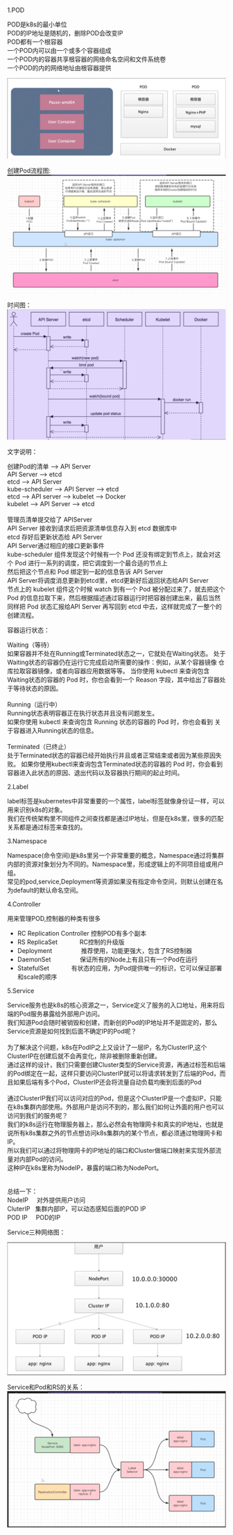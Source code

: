 
1.POD

POD是k8s的最小单位  
POD的IP地址是随机的，删除POD会改变IP  
POD都有一个根容器  
一个POD内可以由一个或多个容器组成  
一个POD内的容器共享根容器的网络命名空间和文件系统卷  
一个POD的内的网络地址由根容器提供

![](attachments/Pasted%20image%2020240830192933.png)

创建Pod流程图:
![](attachments/Pasted%20image%2020240830192844.png)

时间图：
![](attachments/Pasted%20image%2020240830192913.png)

文字说明：

创建Pod的清单 --> API Server   
API Server --> etcd  
etcd --> API Server  
kube-scheduler --> API Server --> etcd  
etcd --> API server --> kubelet --> Docker  
kubelet --> API Server --> etcd  
​  
管理员清单提交给了 APIServer  
API Server 接收到请求后把资源清单信息存入到 etcd 数据库中  
etcd 存好后更新状态给 API Server  
API Server通过相应的接口更新事件  
kube-scheduler 组件发现这个时候有一个 Pod 还没有绑定到节点上，就会对这个 Pod 进行一系列的调度，把它调度到一个最合适的节点上  
然后把这个节点和 Pod 绑定到一起的信息告诉 API Server  
API Server将调度消息更新到etcd里，etcd更新好后返回状态给API Server  
节点上的 kubelet 组件这个时候 watch 到有一个 Pod 被分配过来了，就去把这个 Pod 的信息拉取下来，然后根据描述通过容器运行时把容器创建出来，最后当然同样把 Pod 状态汇报给API Server 再写回到 etcd 中去，这样就完成了一整个的创建流程。

容器运行状态：

Waiting（等待）   
如果容器并不处在Running或Terminated状态之一，它就处在Waiting状态。 处于Waiting状态的容器仍在运行它完成启动所需要的操作：例如，从某个容器镜像 仓库拉取容器镜像，或者向容器应用数据等等。 当你使用 kubectl 来查询包含 Waiting状态的容器的 Pod 时，你也会看到一个 Reason 字段，其中给出了容器处于等待状态的原因。  
​  
Running（运行中）   
Running状态表明容器正在执行状态并且没有问题发生。  
如果你使用 kubectl 来查询包含 Running 状态的容器的 Pod 时，你也会看到 关于容器进入Running状态的信息。  
​  
Terminated（已终止）   
处于Terminated状态的容器已经开始执行并且或者正常结束或者因为某些原因失败。 如果你使用kubectl来查询包含Terminated状态的容器的 Pod 时，你会看到 容器进入此状态的原因、退出代码以及容器执行期间的起止时间。

2.Label

label标签是kubernetes中非常重要的一个属性，label标签就像身份证一样，可以用来识别k8s的对象。  
我们在传统架构里不同组件之间查找都是通过IP地址，但是在k8s里，很多的匹配关系都是通过标签来查找的。

3.Namespace

Namespace(命令空间)是k8s里另一个非常重要的概念，Namespace通过将集群内部的资源对象划分为不同的。Namespace里，形成逻辑上的不同项目组或用户组。  
常见的pod,service,Deployment等资源如果没有指定命令空间，则默认创建在名为default的默认命名空间。

4.Controller

用来管理POD,控制器的种类有很多  
  - RC Replication Controller  控制POD有多个副本  
  - RS ReplicaSet              RC控制的升级版  
  - Deployment                 推荐使用，功能更强大，包含了RS控制器  
  - DaemonSet                  保证所有的Node上有且只有一个Pod在运行  
  - StatefulSet              有状态的应用，为Pod提供唯一的标识，它可以保证部署和scale的顺序

5.Service

Service服务也是k8s的核心资源之一，Service定义了服务的入口地址，用来将后端的Pod服务暴露给外部用户访问。  
我们知道Pod会随时被销毁和创建，而新创的Pod的IP地址并不是固定的，那么Service资源是如何找到后面不确定IP的Pod呢？  
​  
为了解决这个问题，k8s在PodIP之上又设计了一层IP，名为ClusterIP,这个ClusterIP在创建后就不会再变化，除非被删除重新创建。  
通过这样的设计，我们只需要创建Cluster类型的Service资源，再通过标签和后端的Pod绑定在一起，这样只要访问ClusterIP就可以将请求转发到了后端的Pod，而且如果后端有多个Pod，ClusterIP还会将流量自动负载均衡到后面的Pod  
​  
通过ClusterIP我们可以访问对应的Pod，但是这个ClusterIP是一个虚拟IP，只能在k8s集群内部使用。外部用户是访问不到的，那么我们如何让外面的用户也可以访问到我们的服务呢？  
我们的k8s运行在物理服务器上，那么必然会有物理网卡和真实的IP地址，也就是说所有k8s集群之外的节点想访问k8s集群内的某个节点，都必须通过物理网卡和IP。  
所以我们可以通过将物理网卡的IP地址的端口和Cluster做端口映射来实现外部流量对内部Pod的访问。  
这种IP在k8s里称为NodeIP，暴露的端口称为NodePort。  
​  
​  
总结一下：  
NodeIP      对外提供用户访问  
CluterIP    集群内部IP，可以动态感知后面的POD IP  
POD IP      POD的IP

Service三种网络图：

![](attachments/Pasted%20image%2020240830192652.png)


Service和Pod和RS的关系：
![](attachments/Pasted%20image%2020240830192639.png)
